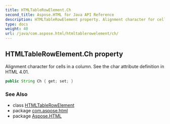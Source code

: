 ```yaml
---
title: HTMLTableRowElement.Ch
second_title: Aspose.HTML for Java API Reference
description: HTMLTableRowElement property. Alignment character for cells in a column. See the char attribute definition in HTML 4.01
type: docs
weight: 40
url: /java/com.aspose.html/htmltablerowelement/ch/
---
```

## HTMLTableRowElement.Ch property

Alignment character for cells in a column. See the char attribute definition in HTML 4.01.

```java
public String Ch { get; set; }
```

### See Also

* class [HTMLTableRowElement](../)
* package [com.aspose.html](../../../com.aspose.html/)
* package [Aspose.HTML](../../../)
